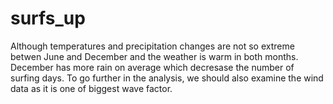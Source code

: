 # surfs_up

Although temperatures and precipitation changes are not so extreme betwen June and December and the weather is warm in both months. 
December has more rain on average which decresase the number of surfing days. To go further in the analysis, we should also examine the wind data as it is one of biggest wave factor. 

